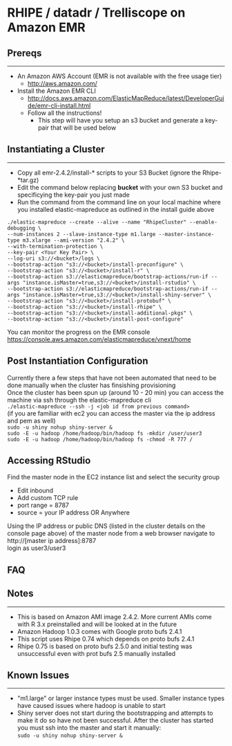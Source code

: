 # RHIPE / datadr / Trelliscope on Amazon EMR #
## Prereqs ##
*****
*   An Amazon AWS Account (EMR is not available with the free usage tier)  
    *   http://aws.amazon.com/  
*   Install the Amazon EMR CLI  
    *   http://docs.aws.amazon.com/ElasticMapReduce/latest/DeveloperGuide/emr-cli-install.html  
    *   Follow all the instructions!
		*	This step will have you setup an s3 bucket and generate a key-pair that will be used below

## Instantiating a Cluster ##
*****
* Copy all emr-2.4.2/install-* scripts to your S3 Bucket (ignore the Rhipe-*tar.gz)  
* Edit the command below replacing **bucket** with your own S3 bucket and specificying the key-pair you just made  
* Run the command from the command line on your local machine where you installed elastic-mapreduce as outlined in the install guide above  
  
````
./elastic-mapreduce --create --alive --name "RhipeCluster" --enable-debugging \
--num-instances 2 --slave-instance-type m1.large --master-instance-type m3.xlarge --ami-version "2.4.2" \
--with-termination-protection \
--key-pair <Your Key Pair> \
--log-uri s3://<bucket>/logs \
--bootstrap-action "s3://<bucket>/install-preconfigure" \
--bootstrap-action "s3://<bucket>/install-r" \
--bootstrap-action s3://elasticmapreduce/bootstrap-actions/run-if --args "instance.isMaster=true,s3://<bucket>/install-rstudio" \
--bootstrap-action s3://elasticmapreduce/bootstrap-actions/run-if --args "instance.isMaster=true,s3://<bucket>/install-shiny-server" \
--bootstrap-action "s3://<bucket>/install-protobuf" \
--bootstrap-action "s3://<bucket>/install-rhipe" \
--bootstrap-action "s3://<bucket>/install-additional-pkgs" \
--bootstrap-action "s3://<bucket>/install-post-configure"  
````

You can monitor the progress on the EMR console  
https://console.aws.amazon.com/elasticmapreduce/vnext/home
  
## Post Instantiation Configuration ##
Currently there a few steps that have not been automated that need to be done manually when the cluster has finsishing provisioning  
Once the cluster has been spun up (around 10 - 20 min) you can access the machine via ssh through the elastic-mapreduce cli  
`./elastic-mapreduce --ssh -j <job id from previous command>`  
	(if you are familiar with ec2 you can access the master via the ip address and pem as well)    
`sudo -u shiny nohup shiny-server &`  
`sudo -E -u hadoop /home/hadoop/bin/hadoop fs -mkdir /user/user3`  
`sudo -E -u hadoop /home/hadoop/bin/hadoop fs -chmod -R 777 /`  

## Accessing RStudio ##
Find the master node in the EC2 instance list and select the security group  
*	Edit inbound  
*	Add custom TCP rule  
*	port range = 8787  
*	source = your IP address OR Anywhere  

Using the IP address or public DNS (listed in the cluster details on the console page above) of the master node from a web browser navigate to http://[master ip address]:8787  
login as user3/user3  

## FAQ ##
 
## Notes ##
*****
*   This is based on Amazon AMI image 2.4.2.  More current AMIs come with R 3.x preinstalled and will be looked at in the future
*   Amazon Hadoop 1.0.3 comes with Google proto bufs 2.4.1  
*   This script uses Rhipe 0.74 which depends on proto bufs 2.4.1  
*   Rhipe 0.75 is based on proto bufs 2.5.0 and initial testing was unsuccessful even with prot bufs 2.5 manually installed

## Known Issues ##
*****
*   "m1.large" or larger instance types must be used.  Smaller instance types have caused issues where hadoop is unable to start
*   Shiny server does not start during the bootstrapping and attempts to make it do so have not been successful.  After the cluster has started you must ssh into the master and start it manually:  
    `sudo -u shiny nohup shiny-server &`
